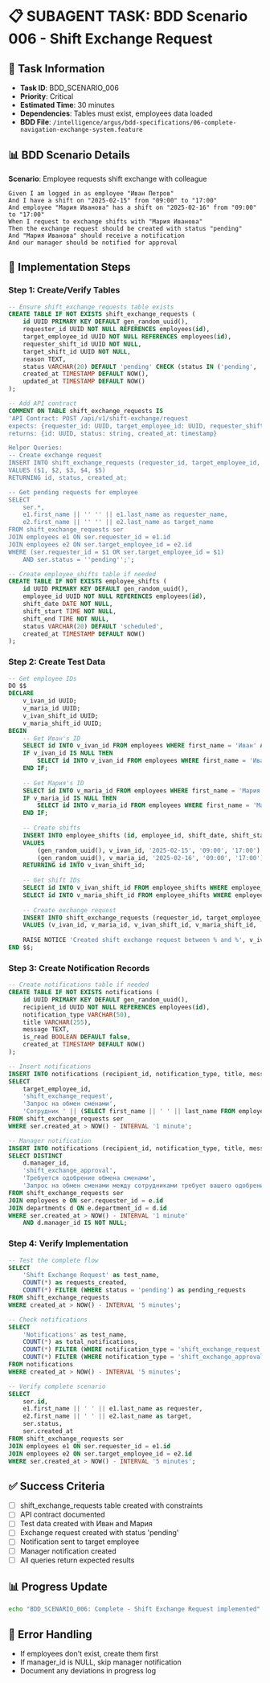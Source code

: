 # 📋 SUBAGENT TASK: BDD Scenario 006 - Shift Exchange Request

## 🎯 Task Information
- **Task ID**: BDD_SCENARIO_006
- **Priority**: Critical
- **Estimated Time**: 30 minutes
- **Dependencies**: Tables must exist, employees data loaded
- **BDD File**: `/intelligence/argus/bdd-specifications/06-complete-navigation-exchange-system.feature`

## 📊 BDD Scenario Details

**Scenario**: Employee requests shift exchange with colleague
```gherkin
Given I am logged in as employee "Иван Петров"
And I have a shift on "2025-02-15" from "09:00" to "17:00"
And employee "Мария Иванова" has a shift on "2025-02-16" from "09:00" to "17:00"
When I request to exchange shifts with "Мария Иванова"
Then the exchange request should be created with status "pending"
And "Мария Иванова" should receive a notification
And our manager should be notified for approval
```

## 📝 Implementation Steps

### Step 1: Create/Verify Tables
```sql
-- Ensure shift_exchange_requests table exists
CREATE TABLE IF NOT EXISTS shift_exchange_requests (
    id UUID PRIMARY KEY DEFAULT gen_random_uuid(),
    requester_id UUID NOT NULL REFERENCES employees(id),
    target_employee_id UUID NOT NULL REFERENCES employees(id),
    requester_shift_id UUID NOT NULL,
    target_shift_id UUID NOT NULL,
    reason TEXT,
    status VARCHAR(20) DEFAULT 'pending' CHECK (status IN ('pending', 'approved', 'rejected', 'cancelled')),
    created_at TIMESTAMP DEFAULT NOW(),
    updated_at TIMESTAMP DEFAULT NOW()
);

-- Add API contract
COMMENT ON TABLE shift_exchange_requests IS
'API Contract: POST /api/v1/shift-exchange/request
expects: {requester_id: UUID, target_employee_id: UUID, requester_shift_date: YYYY-MM-DD, target_shift_date: YYYY-MM-DD, reason?: string}
returns: {id: UUID, status: string, created_at: timestamp}

Helper Queries:
-- Create exchange request
INSERT INTO shift_exchange_requests (requester_id, target_employee_id, requester_shift_id, target_shift_id, reason)
VALUES ($1, $2, $3, $4, $5)
RETURNING id, status, created_at;

-- Get pending requests for employee
SELECT 
    ser.*,
    e1.first_name || '' '' || e1.last_name as requester_name,
    e2.first_name || '' '' || e2.last_name as target_name
FROM shift_exchange_requests ser
JOIN employees e1 ON ser.requester_id = e1.id
JOIN employees e2 ON ser.target_employee_id = e2.id
WHERE (ser.requester_id = $1 OR ser.target_employee_id = $1)
    AND ser.status = ''pending'';';

-- Create employee_shifts table if needed
CREATE TABLE IF NOT EXISTS employee_shifts (
    id UUID PRIMARY KEY DEFAULT gen_random_uuid(),
    employee_id UUID NOT NULL REFERENCES employees(id),
    shift_date DATE NOT NULL,
    shift_start TIME NOT NULL,
    shift_end TIME NOT NULL,
    status VARCHAR(20) DEFAULT 'scheduled',
    created_at TIMESTAMP DEFAULT NOW()
);
```

### Step 2: Create Test Data
```sql
-- Get employee IDs
DO $$
DECLARE
    v_ivan_id UUID;
    v_maria_id UUID;
    v_ivan_shift_id UUID;
    v_maria_shift_id UUID;
BEGIN
    -- Get Иван's ID
    SELECT id INTO v_ivan_id FROM employees WHERE first_name = 'Иван' AND last_name = 'Петров' LIMIT 1;
    IF v_ivan_id IS NULL THEN
        SELECT id INTO v_ivan_id FROM employees WHERE first_name = 'Иван' LIMIT 1;
    END IF;
    
    -- Get Мария's ID
    SELECT id INTO v_maria_id FROM employees WHERE first_name = 'Мария' AND last_name = 'Иванова' LIMIT 1;
    IF v_maria_id IS NULL THEN
        SELECT id INTO v_maria_id FROM employees WHERE first_name = 'Мария' LIMIT 1;
    END IF;
    
    -- Create shifts
    INSERT INTO employee_shifts (id, employee_id, shift_date, shift_start, shift_end)
    VALUES 
        (gen_random_uuid(), v_ivan_id, '2025-02-15', '09:00', '17:00'),
        (gen_random_uuid(), v_maria_id, '2025-02-16', '09:00', '17:00')
    RETURNING id INTO v_ivan_shift_id;
    
    -- Get shift IDs
    SELECT id INTO v_ivan_shift_id FROM employee_shifts WHERE employee_id = v_ivan_id AND shift_date = '2025-02-15';
    SELECT id INTO v_maria_shift_id FROM employee_shifts WHERE employee_id = v_maria_id AND shift_date = '2025-02-16';
    
    -- Create exchange request
    INSERT INTO shift_exchange_requests (requester_id, target_employee_id, requester_shift_id, target_shift_id, reason)
    VALUES (v_ivan_id, v_maria_id, v_ivan_shift_id, v_maria_shift_id, 'Личные обстоятельства');
    
    RAISE NOTICE 'Created shift exchange request between % and %', v_ivan_id, v_maria_id;
END $$;
```

### Step 3: Create Notification Records
```sql
-- Create notifications table if needed
CREATE TABLE IF NOT EXISTS notifications (
    id UUID PRIMARY KEY DEFAULT gen_random_uuid(),
    recipient_id UUID NOT NULL REFERENCES employees(id),
    notification_type VARCHAR(50),
    title VARCHAR(255),
    message TEXT,
    is_read BOOLEAN DEFAULT false,
    created_at TIMESTAMP DEFAULT NOW()
);

-- Insert notifications
INSERT INTO notifications (recipient_id, notification_type, title, message)
SELECT 
    target_employee_id,
    'shift_exchange_request',
    'Запрос на обмен сменами',
    'Сотрудник ' || (SELECT first_name || ' ' || last_name FROM employees WHERE id = ser.requester_id) || ' запрашивает обмен сменами'
FROM shift_exchange_requests ser
WHERE ser.created_at > NOW() - INTERVAL '1 minute';

-- Manager notification
INSERT INTO notifications (recipient_id, notification_type, title, message)
SELECT DISTINCT
    d.manager_id,
    'shift_exchange_approval',
    'Требуется одобрение обмена сменами',
    'Запрос на обмен сменами между сотрудниками требует вашего одобрения'
FROM shift_exchange_requests ser
JOIN employees e ON ser.requester_id = e.id
JOIN departments d ON e.department_id = d.id
WHERE ser.created_at > NOW() - INTERVAL '1 minute'
    AND d.manager_id IS NOT NULL;
```

### Step 4: Verify Implementation
```sql
-- Test the complete flow
SELECT 
    'Shift Exchange Request' as test_name,
    COUNT(*) as requests_created,
    COUNT(*) FILTER (WHERE status = 'pending') as pending_requests
FROM shift_exchange_requests
WHERE created_at > NOW() - INTERVAL '5 minutes';

-- Check notifications
SELECT 
    'Notifications' as test_name,
    COUNT(*) as total_notifications,
    COUNT(*) FILTER (WHERE notification_type = 'shift_exchange_request') as employee_notifications,
    COUNT(*) FILTER (WHERE notification_type = 'shift_exchange_approval') as manager_notifications
FROM notifications
WHERE created_at > NOW() - INTERVAL '5 minutes';

-- Verify complete scenario
SELECT 
    ser.id,
    e1.first_name || ' ' || e1.last_name as requester,
    e2.first_name || ' ' || e2.last_name as target,
    ser.status,
    ser.created_at
FROM shift_exchange_requests ser
JOIN employees e1 ON ser.requester_id = e1.id
JOIN employees e2 ON ser.target_employee_id = e2.id
WHERE ser.created_at > NOW() - INTERVAL '5 minutes';
```

## ✅ Success Criteria

- [ ] shift_exchange_requests table created with constraints
- [ ] API contract documented
- [ ] Test data created with Иван and Мария
- [ ] Exchange request created with status 'pending'
- [ ] Notification sent to target employee
- [ ] Manager notification created
- [ ] All queries return expected results

## 📊 Progress Update
```bash
echo "BDD_SCENARIO_006: Complete - Shift Exchange Request implemented" >> /project/subagent_tasks/progress_tracking/completed.log
```

## 🚨 Error Handling
- If employees don't exist, create them first
- If manager_id is NULL, skip manager notification
- Document any deviations in progress log